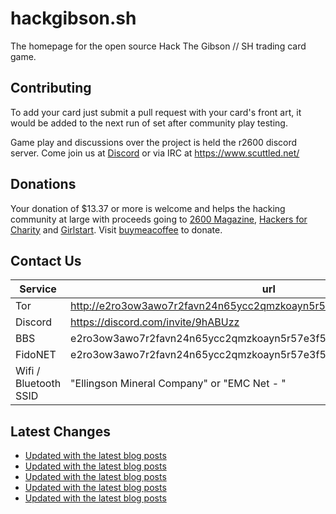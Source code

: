 # hackgibson.sh
The homepage for the open source Hack The Gibson // SH trading card game.


## Contributing

To add your card just submit a pull request with your card's front art, it would be added to the next run of set after community play testing.

Game play and discussions over the project is held the r2600 discord server. Come join us at [Discord](https://discord.com/invite/9hABUzz) or via IRC at https://www.scuttled.net/


## Donations

Your donation of $13.37 or more is welcome and helps the hacking community at large with proceeds going to [2600 Magazine](https://2600.com/), [Hackers for Charity](https://hackersforcharity.org) and [Girlstart](https://girlstart.org).  Visit [buymeacoffee](https://www.buymeacoffee.com/hackgibson.sh) to donate.


## Contact Us

Service | url
-|-
Tor | http://e2ro3ow3awo7r2favn24n65ycc2qmzkoayn5r57e3f56nvjwdcgg32ad.onion
Discord | https://discord.com/invite/9hABUzz
BBS | e2ro3ow3awo7r2favn24n65ycc2qmzkoayn5r57e3f56nvjwdcgg32ad.onion:23
FidoNET | e2ro3ow3awo7r2favn24n65ycc2qmzkoayn5r57e3f56nvjwdcgg32ad.onion:24554
Wifi / Bluetooth SSID | "Ellingson Mineral Company" or "EMC Net - <fidonet address>"

## Latest Changes
<!-- BLOG-POST-LIST:START -->
- [Updated with the latest blog posts](https://github.com/DFW2600/hackgibson.sh/commit/27464d91349c7553cb174a0e3424eb84a238a6a0)
- [Updated with the latest blog posts](https://github.com/DFW2600/hackgibson.sh/commit/6a9e080ff201abb4dd39ae56c7fbc52c84014339)
- [Updated with the latest blog posts](https://github.com/DFW2600/hackgibson.sh/commit/00f5a9346d79b8c4e3818f2b718d11e026e35791)
- [Updated with the latest blog posts](https://github.com/DFW2600/hackgibson.sh/commit/2954b601792e8082ee9becb7df9285ef7654223e)
- [Updated with the latest blog posts](https://github.com/DFW2600/hackgibson.sh/commit/e829d77c20d6d2eaf4423f2ac2d1cec08968f81b)
<!-- BLOG-POST-LIST:END -->
